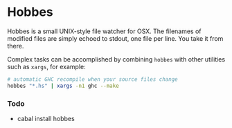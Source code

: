 Hobbes
======

Hobbes is a small UNIX-style file watcher for OSX. The filenames of modified files are simply echoed to stdout, one file per line. You take it from there.

Complex tasks can be accomplished by combining ```hobbes``` with other utilities such as ```xargs```, for example:

```bash
# automatic GHC recompile when your source files change
hobbes "*.hs" | xargs -n1 ghc --make
```

### Todo

- cabal install hobbes
